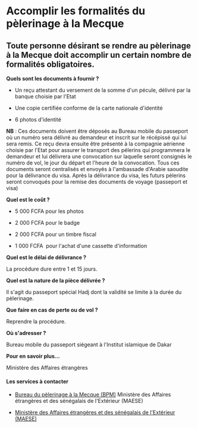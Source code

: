 # Accomplir les formalités du pèlerinage à la Mecque

Toute personne désirant se rendre au pèlerinage à la Mecque doit accomplir un certain nombre de formalités obligatoires.
------------------------------------------------------------------------------------------------------------------------

**Quels sont les documents à fournir ?**

*   Un reçu attestant du versement de la somme d'un pécule, délivré par la banque choisie par l'Etat  
    
*   Une copie certifiée conforme de la carte nationale d'identité
*   6 photos d'identité

**NB** : Ces documents doivent être déposés au Bureau mobile du passeport où un numéro sera délivré au demandeur et inscrit sur le récépissé qui lui sera remis. Ce reçu devra ensuite être présenté à la compagnie aérienne choisie par l'Etat pour assurer le transport des pélerins qui programmera le demandeur et lui délivrera une convocation sur laquelle seront consignés le numéro de vol, le jour du départ et l'heure de la convocation. Tous ces documents seront centralisés et envoyés à l'ambassade d'Arabie saoudite pour la délivrance du visa. Après la délivrance du visa, les futurs pèlerins seront convoqués pour la remise des documents de voyage (passeport et visa)  

**Quel est le coût ?**

*   5 000 FCFA pour les photos  
    
*   2 000 FCFA pour le badge  
    
*   2 000 FCFA pour un timbre fiscal  
    
*   1 000 FCFA  pour l'achat d'une cassette d'information

**Quel est le délai de délivrance ?**

La procédure dure entre 1 et 15 jours.  

**Quel est la nature de la pièce délivrée ?**

Il s'agit du passeport spécial Hadj dont la validité se limite à la durée du pèlerinage.  

**Que faire en cas de perte ou de vol ?**

Reprendre la procédure.  

**Où s'adresser ?**

Bureau mobile du passeport siégeant à l'Institut islamique de Dakar  

**Pour en savoir plus...**

Ministère des Affaires étrangères

#### Les services à contacter

*   [Bureau du pèlerinage à la Mecque (BPM)](../../../services/bureau-du-pelerinage-a-la-mecque-bpm.md) Ministère des Affaires étrangères et des sénégalais de l'Extérieur (MAESE)  
    
*   [Ministère des Affaires étrangères et des sénégalais de l'Extérieur (MAESE)](../../../services/ministere-des-affaires-etrangeres-et-des-senegalais-de-lexterieur-maese.md)